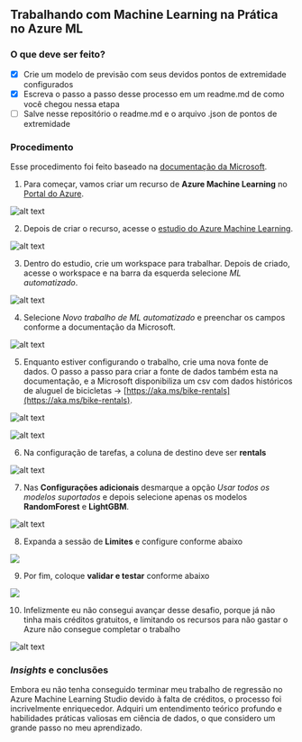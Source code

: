 ## Trabalhando com Machine Learning na Prática no Azure ML

### O que deve ser feito?
- [x] Crie um modelo de previsão com seus devidos pontos de extremidade configurados
- [x] Escreva o passo a passo desse processo em um readme.md de como você chegou nessa etapa
- [ ] Salve nesse repositório o readme.md e o arquivo .json de pontos de extremidade

### Procedimento

Esse procedimento foi feito baseado na [documentação da Microsoft](https://aka.ms/ai900-auto-ml).

1. Para começar, vamos criar um recurso de **Azure Machine Learning** no [Portal do Azure](https://portal.azure.com/#home).

![alt text](../images/azMachineLearning.png)

2. Depois de criar o recurso, acesse o [estudio do Azure Machine Learning](https://ml.azure.com/?azure-portal=true).

![alt text](../images/mlEstudio.png)

3. Dentro do estudio, crie um workspace para trabalhar. Depois de criado, acesse o workspace e na barra da esquerda selecione _ML automatizado_.

![alt text](../images/workspaceML.png)

4. Selecione _Novo trabalho de ML automatizado_ e preenchar os campos conforme a documentação da Microsoft.

![alt text](../images/trabalhoMLauto.png)

5. Enquanto estiver configurando o trabalho, crie uma nova fonte de dados. O passo a passo para criar a fonte de dados também esta na documentação, e a Microsoft disponibiliza um csv com dados históricos de aluguel de bicicletas -> [https://aka.ms/bike-rentals](https://aka.ms/bike-rentals).

![alt text](image.png)

![alt text](image-1.png)

6. Na configuração de tarefas, a coluna de destino deve ser **rentals**

![alt text](image-2.png)

7. Nas **Configurações adicionais** desmarque a opção _Usar todos os modelos suportados_ e depois selecione apenas os modelos **RandomForest** e **LightGBM**. 

![alt text](image-5.png)

8. Expanda a sessão de **Limites** e configure conforme abaixo

![](image-3.png)

9. Por fim, coloque **validar e testar** conforme abaixo

![](image-4.png)

10. Infelizmente eu não consegui avançar desse desafio, porque já não tinha mais créditos gratuitos, e limitando os recursos para não gastar o Azure não consegue completar o trabalho

![alt text](image-6.png)

### *Insights* e conclusões

Embora eu não tenha conseguido terminar meu trabalho de regressão no Azure Machine Learning Studio devido à falta de créditos, o processo foi incrivelmente enriquecedor. Adquiri um entendimento teórico profundo e habilidades práticas valiosas em ciência de dados, o que considero um grande passo no meu aprendizado.

